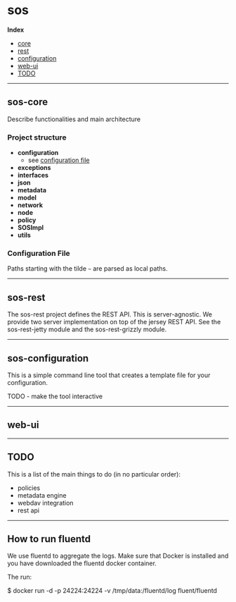 # sos

**Index**

- [core](#sos-core)
- [rest](#sos-rest)
- [configuration](#sos-configuration)
- [web-ui](#web-ui)
- [TODO](#todo)

---

## sos-core

Describe functionalities and main architecture

### Project structure

- **configuration**
    - see [configuration file](#configuration-file)
- **exceptions**
- **interfaces**
- **json**
- **metadata**
- **model**
- **network**
- **node**
- **policy**
- **SOSImpl**
- **utils**

### Configuration File

Paths starting with the tilde `~` are parsed as local paths.

---

## sos-rest

The sos-rest project defines the REST API. This is server-agnostic.
We provide two server implementation on top of the jersey REST API.
See the sos-rest-jetty module and the sos-rest-grizzly module.

---

## sos-configuration

This is a simple command line tool that creates a template file for your configuration.

TODO - make the tool interactive

---


## web-ui

---

## TODO

This is a list of the main things to do (in no particular order):
- policies
- metadata engine
- webdav integration
- rest api


---

## How to run fluentd

We use fluentd to aggregate the logs. Make sure that Docker is installed and you have downloaded the fluentd docker container.

The run:

$ docker run -d -p 24224:24224 -v /tmp/data:/fluentd/log fluent/fluentd
